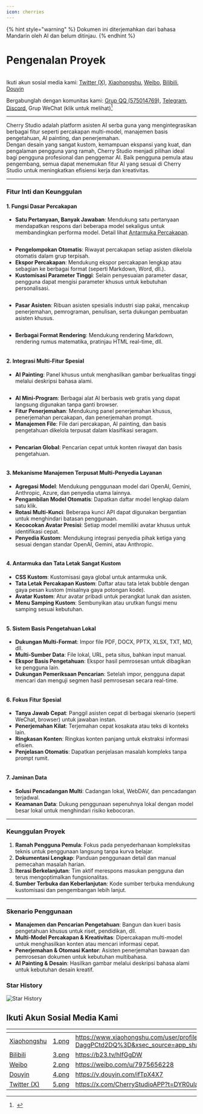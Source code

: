 ```yaml
---
icon: cherries
---
```


{% hint style="warning" %}
Dokumen ini diterjemahkan dari bahasa Mandarin oleh AI dan belum ditinjau.
{% endhint %}

# Pengenalan Proyek

<figure><img src=".gitbook/assets/docs-readme-banner1.png" alt=""><figcaption></figcaption></figure>

Ikuti akun sosial media kami: [Twitter (X)](https://x.com/CherryStudioAPP), [Xiaohongshu](https://www.xiaohongshu.com/user/profile/662b6853000000000b031d9a), [Weibo](https://weibo.com/u/7975656228), [Bilibili](https://space.bilibili.com/3546657515898892), [Douyin](https://www.douyin.com/user/MS4wLjABAAAAmw9A54m5J0hHVMQY5eGrVJ-EHDoOS0hgJ6M1F9MN2Tn2V163A0xrC4_KVzfmQSxC)

Bergabunglah dengan komunitas kami: [Grup QQ (575014769)](https://qm.qq.com/q/lo0D4qVZKi), [Telegram](https://t.me/CherryStudioAI), [Discord](https://discord.gg/wez8HtpxqQ), Grup WeChat (klik untuk melihat)[^1]

***

Cherry Studio adalah platform asisten AI serba guna yang mengintegrasikan berbagai fitur seperti percakapan multi-model, manajemen basis pengetahuan, AI painting, dan penerjemahan.\
Dengan desain yang sangat kustom, kemampuan ekspansi yang kuat, dan pengalaman pengguna yang ramah, Cherry Studio menjadi pilihan ideal bagi pengguna profesional dan penggemar AI. Baik pengguna pemula atau pengembang, semua dapat menemukan fitur AI yang sesuai di Cherry Studio untuk meningkatkan efisiensi kerja dan kreativitas.

***

### **Fitur Inti dan Keunggulan**

#### **1. Fungsi Dasar Percakapan**

* **Satu Pertanyaan, Banyak Jawaban**: Mendukung satu pertanyaan mendapatkan respons dari beberapa model sekaligus untuk membandingkan performa model. Detail lihat [Antarmuka Percakapan](cherrystudio/preview/chat.md).

<figure><img src=".gitbook/assets/docs-readme-1 (1).png" alt=""><figcaption></figcaption></figure>

* **Pengelompokan Otomatis**: Riwayat percakapan setiap asisten dikelola otomatis dalam grup terpisah.
* **Ekspor Percakapan**: Mendukung ekspor percakapan lengkap atau sebagian ke berbagai format (seperti Markdown, Word, dll.).
* **Kustomisasi Parameter Tinggi**: Selain penyesuaian parameter dasar, pengguna dapat mengisi parameter khusus untuk kebutuhan personalisasi.

<figure><img src=".gitbook/assets/docs-readme-2 (2).png" alt=""><figcaption></figcaption></figure>

* **Pasar Asisten**: Ribuan asisten spesialis industri siap pakai, mencakup penerjemahan, pemrograman, penulisan, serta dukungan pembuatan asisten khusus.

<figure><img src=".gitbook/assets/docs-readme-4.png" alt=""><figcaption></figcaption></figure>

* **Berbagai Format Rendering**: Mendukung rendering Markdown, rendering rumus matematika, pratinjau HTML real-time, dll.

<figure><img src=".gitbook/assets/docs-readme-3 (1).png" alt=""><figcaption></figcaption></figure>

#### **2. Integrasi Multi-Fitur Spesial**

* **AI Painting**: Panel khusus untuk menghasilkan gambar berkualitas tinggi melalui deskripsi bahasa alami.

<figure><img src=".gitbook/assets/docs-readme-5.png" alt=""><figcaption></figcaption></figure>

* **AI Mini-Program**: Berbagai alat AI berbasis web gratis yang dapat langsung digunakan tanpa ganti browser.
* **Fitur Penerjemahan**: Mendukung panel penerjemahan khusus, penerjemahan percakapan, dan penerjemahan prompt.
* **Manajemen File**: File dari percakapan, AI painting, dan basis pengetahuan dikelola terpusat dalam klasifikasi seragam.

<figure><img src=".gitbook/assets/docs-readme-6.png" alt=""><figcaption></figcaption></figure>

* **Pencarian Global**: Pencarian cepat untuk konten riwayat dan basis pengetahuan.

<figure><img src=".gitbook/assets/docs-readme-7.png" alt=""><figcaption></figcaption></figure>

#### **3. Mekanisme Manajemen Terpusat Multi-Penyedia Layanan**

* **Agregasi Model**: Mendukung penggunaan model dari OpenAI, Gemini, Anthropic, Azure, dan penyedia utama lainnya.
* **Pengambilan Model Otomatis**: Dapatkan daftar model lengkap dalam satu klik.
* **Rotasi Multi-Kunci**: Beberapa kunci API dapat digunakan bergantian untuk menghindari batasan penggunaan.
* **Kecocokan Avatar Presisi**: Setiap model memiliki avatar khusus untuk identifikasi cepat.
* **Penyedia Kustom**: Mendukung integrasi penyedia pihak ketiga yang sesuai dengan standar OpenAI, Gemini, atau Anthropic.

<figure><img src=".gitbook/assets/docs-readme-8.png" alt=""><figcaption></figcaption></figure>

#### **4. Antarmuka dan Tata Letak Sangat Kustom**

* **CSS Kustom**: Kustomisasi gaya global untuk antarmuka unik.
* **Tata Letak Percakapan Kustom**: Daftar atau tata letak bubble dengan gaya pesan kustom (misalnya gaya potongan kode).
* **Avatar Kustom**: Atur avatar pribadi untuk perangkat lunak dan asisten.
* **Menu Samping Kustom**: Sembunyikan atau urutkan fungsi menu samping sesuai kebutuhan.

<figure><img src=".gitbook/assets/docs-readme-9.png" alt=""><figcaption></figcaption></figure>

#### **5. Sistem Basis Pengetahuan Lokal**

* **Dukungan Multi-Format**: Impor file PDF, DOCX, PPTX, XLSX, TXT, MD, dll.
* **Multi-Sumber Data**: File lokal, URL, peta situs, bahkan input manual.
* **Ekspor Basis Pengetahuan**: Ekspor hasil pemrosesan untuk dibagikan ke pengguna lain.
* **Dukungan Pemeriksaan Pencarian**: Setelah impor, pengguna dapat mencari dan menguji segmen hasil pemrosesan secara real-time.

<figure><img src=".gitbook/assets/docs-readme-10.png" alt=""><figcaption></figcaption></figure>

#### **6. Fokus Fitur Spesial**

* **Tanya Jawab Cepat**: Panggil asisten cepat di berbagai skenario (seperti WeChat, browser) untuk jawaban instan.
* **Penerjemahan Kilat**: Terjemahan cepat kosakata atau teks di konteks lain.
* **Ringkasan Konten**: Ringkas konten panjang untuk ekstraksi informasi efisien.
* **Penjelasan Otomatis**: Dapatkan penjelasan masalah kompleks tanpa prompt rumit.

<figure><img src=".gitbook/assets/docs-readme-11.png" alt=""><figcaption></figcaption></figure>

#### **7. Jaminan Data**

* **Solusi Pencadangan Multi**: Cadangan lokal, WebDAV, dan pencadangan terjadwal.
* **Keamanan Data**: Dukung penggunaan sepenuhnya lokal dengan model besar lokal untuk menghindari risiko kebocoran.

***

### **Keunggulan Proyek**

1. **Ramah Pengguna Pemula**: Fokus pada penyederhanaan kompleksitas teknis untuk penggunaan langsung tanpa kurva belajar.
2. **Dokumentasi Lengkap**: Panduan penggunaan detail dan manual pemecahan masalah harian.
3. **Iterasi Berkelanjutan**: Tim aktif merespons masukan pengguna dan terus mengoptimalkan fungsionalitas.
4. **Sumber Terbuka dan Keberlanjutan**: Kode sumber terbuka mendukung kustomisasi dan pengembangan lebih lanjut.

***

### **Skenario Penggunaan**

* **Manajemen dan Pencarian Pengetahuan**: Bangun dan kueri basis pengetahuan khusus untuk riset, pendidikan, dll.
* **Multi-Model Percakapan & Kreativitas**: Dipercakapan multi-model untuk menghasilkan konten atau mencari informasi cepat.
* **Penerjemahan & Otomasi Kantor**: Asisten penerjemahan bawaan dan pemrosesan dokumen untuk kebutuhan multibahasa.
* **AI Painting & Desain**: Hasilkan gambar melalui deskripsi bahasa alami untuk kebutuhan desain kreatif.

### Star History

![Star History](https://urlscan.io/liveshot/?width=1300\&height=620\&url=https://cherrystarhistory.ocool.online/)

## Ikuti Akun Sosial Media Kami

<table data-view="cards"><thead><tr><th></th><th data-hidden data-card-cover data-type="files"></th><th data-hidden data-card-target data-type="content-ref"></th></tr></thead><tbody><tr><td><a href="https://www.xiaohongshu.com/user/profile/662b6853000000000b031d9a?xsec_token=YB_1nKvlH4r5hPYVVbbsNHF8Y6n6AKlm5-DaggPCtd2DQ%3D&#x26;xsec_source=app_share&#x26;xhsshare=CopyLink&#x26;appuid=662b6853000000000b031d9a&#x26;apptime=1738627324&#x26;share_id=ace5db41b5954fab8d98a2a7865a62bc&#x26;share_channel=copy_link">Xiaohongshu</a></td><td><a href=".gitbook/assets/1.png">1.png</a></td><td><a href="https://www.xiaohongshu.com/user/profile/662b6853000000000b031d9a?xsec_token=YB_1nKvlH4r5hPYVVbbsNHF8Y6n6AKlm5-DaggPCtd2DQ%3D&#x26;xsec_source=app_share&#x26;xhsshare=CopyLink&#x26;appuid=662b6853000000000b031d9a&#x26;apptime=1738627324&#x26;share_id=ace5db41b5954fab8d98a2a7865a62bc&#x26;share_channel=copy_link">https://www.xiaohongshu.com/user/profile/662b6853000000000b031d9a?xsec_token=YB_1nKvlH4r5hPYVVbbsNHF8Y6n6AKlm5-DaggPCtd2DQ%3D&#x26;xsec_source=app_share&#x26;xhsshare=CopyLink&#x26;appuid=662b6853000000000b031d9a&#x26;apptime=1738627324&#x26;share_id=ace5db41b5954fab8d98a2a7865a62bc&#x26;share_channel=copy_link</a></td></tr><tr><td><a href="https://b23.tv/hIfGgDW">Bilibili</a></td><td><a href=".gitbook/assets/3.png">3.png</a></td><td><a href="https://b23.tv/hIfGgDW">https://b23.tv/hIfGgDW</a></td></tr><tr><td><a href="https://weibo.com/u/7975656228">Weibo</a></td><td><a href=".gitbook/assets/2.png">2.png</a></td><td><a href="https://weibo.com/u/7975656228">https://weibo.com/u/7975656228</a></td></tr><tr><td><a href="https://v.douyin.com/ifTpX4X7">Douyin</a></td><td><a href=".gitbook/assets/4.png">4.png</a></td><td><a href="https://v.douyin.com/ifTpX4X7">https://v.douyin.com/ifTpX4X7</a></td></tr><tr><td><a href="https://x.com/CherryStudioAPP?t=DYR0ulaLur-bO4Us3bG79A&#x26;s=05">Twitter (X)</a></td><td><a href=".gitbook/assets/5.png">5.png</a></td><td><a href="https://x.com/CherryStudioAPP?t=DYR0ulaLur-bO4Us3bG79A&#x26;s=05">https://x.com/CherryStudioAPP?t=DYR0ulaLur-bO4Us3bG79A&#x26;s=05</a></td></tr></tbody></table>

[^1]: <img src=".gitbook/assets/微信群二维码.png" alt="" data-size="original">